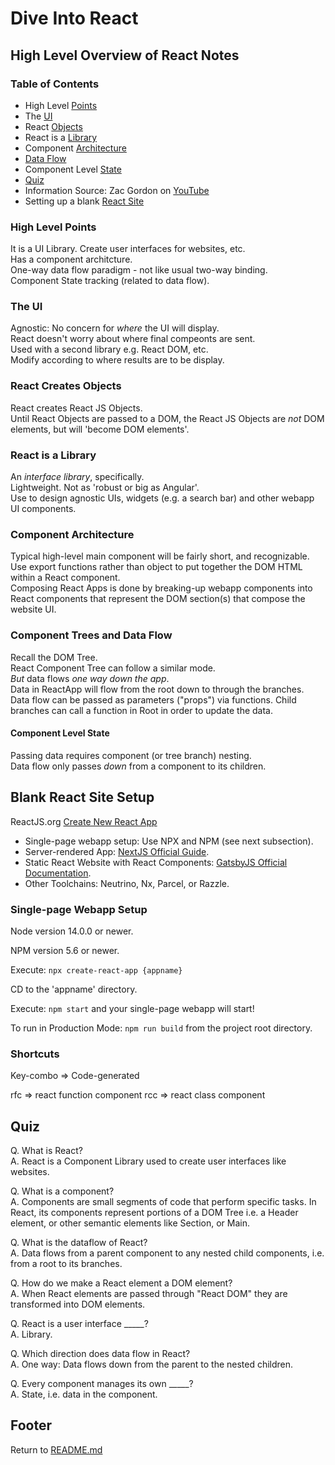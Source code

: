 # Dive Into React

## High Level Overview of React Notes

### Table of Contents

- High Level [Points](#high-level-points)
- The [UI](#the-ui)
- React [Objects](#react-creates-objects)
- React is a [Library](#react-is-a-library)
- Component [Architecture](#component-architecture)
- [Data Flow](#component-trees-and-data-flow)
- Component Level [State](#component-level-state)
- [Quiz](#quiz)
- Information Source: Zac Gordon on [YouTube](https://www.youtube.com/watch?v=FRjlF74_EZk&ab_channel=ZacGordon)
- Setting up a blank [React Site](#blank-react-site-setup)

### High Level Points

It is a UI Library. Create user interfaces for websites, etc.  
Has a component architcture.  
One-way data flow paradigm - not like usual two-way binding.  
Component State tracking (related to data flow).  

### The UI

Agnostic: No concern for *where* the UI will display.  
React doesn't worry about where final compeonts are sent.  
Used with a second library e.g. React DOM, etc.  
Modify according to where results are to be display.  

### React Creates Objects

React creates React JS Objects.  
Until React Objects are passed to a DOM, the React JS Objects are *not* DOM elements, but will 'become DOM elements'.  

### React is a Library

An *interface library*, specifically.  
Lightweight. Not as 'robust or big as Angular'.  
Use to design agnostic UIs, widgets (e.g. a search bar) and other webapp UI components.  

### Component Architecture

Typical high-level main component will be fairly short, and recognizable.  
Use export functions rather than object to put together the DOM HTML within a React component.  
Composing React Apps is done by breaking-up webapp components into React components that represent the DOM section(s) that compose the website UI.  

### Component Trees and Data Flow

Recall the DOM Tree.  
React Component Tree can follow a similar mode.  
*But* data flows *one way down the app*.  
Data in ReactApp will flow from the root down to through the branches.  
Data flow can be passed as parameters ("props") via functions.
Child branches can call a function in Root in order to update the data.

#### Component Level State

Passing data requires component (or tree branch) nesting.  
Data flow only passes *down* from a component to its children.  

## Blank React Site Setup

ReactJS.org [Create New React App](https://reactjs.org/docs/create-a-new-react-app.html)

- Single-page webapp setup: Use NPX and NPM (see next subsection).
- Server-rendered App: [NextJS Official Guide](https://nextjs.org/learn/foundations/about-nextjs).
- Static React Website with React Components: [GatsbyJS Official Documentation](https://www.gatsbyjs.com/docs/).
- Other Toolchains: Neutrino, Nx, Parcel, or Razzle.

### Single-page Webapp Setup

Node version 14.0.0 or newer.

NPM version 5.6 or newer.

Execute: `npx create-react-app {appname}`

CD to the 'appname' directory.

Execute: `npm start` and your single-page webapp will start!

To run in Production Mode: `npm run build` from the project root directory.

### Shortcuts

Key-combo => Code-generated

rfc => react function component
rcc => react class component

## Quiz

Q. What is React?  
A. React is a Component Library used to create user interfaces like websites.  

Q. What is a component?  
A. Components are small segments of code that perform specific tasks. In React, its components represent portions of a DOM Tree i.e. a Header element, or other semantic elements like Section, or Main.  

Q. What is the dataflow of React?  
A. Data flows from a parent component to any nested child components, i.e. from a root to its branches.  

Q. How do we make a React element a DOM element?  
A. When React elements are passed through "React DOM" they are transformed into DOM elements.  

Q. React is a user interface _____?  
A. Library.  

Q. Which direction does data flow in React?  
A. One way: Data flows down from the parent to the nested children.  

Q. Every component manages its own _____?  
A. State, i.e. data in the component.  

## Footer

Return to [README.md](../README.html)  
